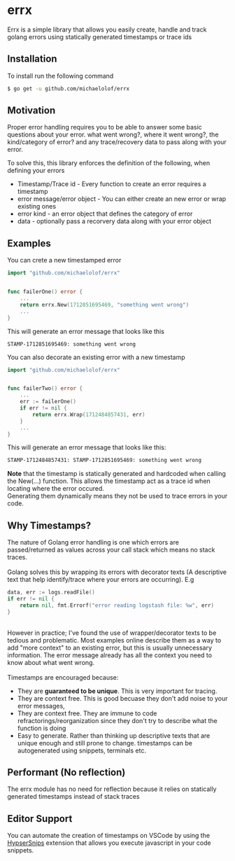 # errx

Errx is a simple library that allows you easily create, handle and track golang errors using statically generated timestamps or trace ids

## Installation
To install run the following command
```sh
$ go get -u github.com/michaelolof/errx
```

## Motivation
Proper error handling requires you to be able to answer some basic questions about your error. what went wrong?, where it went wrong?, the kind/category of error? and any trace/recovery data to pass along with your error.

To solve this, this library enforces the definition of the following, when defining your errors
- Timestamp/Trace id - Every function to create an error requires a timestamp
- error message/error object - You can either create an new error or wrap existing ones
- error kind - an error object that defines the category of error
- data - optionally pass a recorvery data along with your error object

## Examples

You can crete a new timestamped error
```go
import "github.com/michaelolof/errx"


func failerOne() error {
    ...
    return errx.New(1712851695469, "something went wrong")
    ...
}
```

This will generate an error message that looks like this
```text
STAMP-1712851695469: something went wrong
```


You can also decorate an existing error with a new timestamp
```go
import "github.com/michaelolof/errx"


func failerTwo() error {
    ...
    err := failerOne()
    if err != nil {
        return errx.Wrap(1712484857431, err)
    }
    ...
}
```

This will generate an error message that looks like this:
```txt
STAMP-1712484857431: STAMP-1712851695469: something went wrong
```

**Note** that the timestamp is statically generated and hardcoded when calling the New(...) function. This allows the timestamp act as a trace id when locating where the error occured.
<br />
Generating them dynamically means they not be used to trace errors in your code.

## Why Timestamps?
The nature of Golang error handling is one which errors are passed/returned as values across your call stack which means no stack traces.
<br /><br />
Golang solves this by wrapping its errors with decorator texts (A descriptive text that help identify/trace where your errors are occurring). E.g
```go
data, err := logs.readFile()
if err != nil {
    return nil, fmt.Errorf("error reading logstash file: %w", err)
}
```
<br />
However in practice; I've found the use of wrapper/decorator texts to be tedious and problematic. Most examples online describe them as a way to add "more context" to an existing error, but this is usually unnecessary information. The error message already has all the context you need to know about what went wrong.
<br/><br/>
Timestamps are encouraged because:

- They are **guaranteed to be unique**. This is very important for tracing.
- They are context free. This is good becuase they don't add noise to your error messages,
- They are context free. They are immune to code refractorings/reorganization since they don't try to describe what the function is doing
- Easy to generate. Rather than thinking up descriptive texts that are unique enough and still prone to change. timestamps can be autogenerated using snippets, terminals etc.


## Performant (No reflection)
The errx module has no need for reflection because it relies on statically generated timestamps instead of stack traces

## Editor Support
You can automate the creation of timestamps on VSCode by using the [HypserSnips](https://marketplace.visualstudio.com/items?itemName=draivin.hsnips) extension that allows you execute javascript in your code snippets.